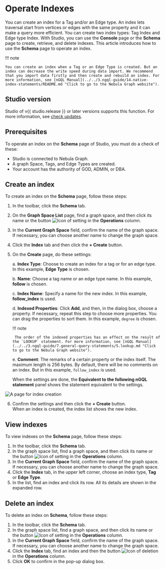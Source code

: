 # Operate Indexes

You can create an index for a Tag and/or an Edge type. An index lets traversal start from vertices or edges with the same property and it can make a query more efficient. You can create two index types: Tag Index and Edge type Index. With Studio, you can use the **Console** page or the **Schema** page to create, retrieve, and delete indexes. This article introduces how to use the **Schema** page to operate an index.

!!! note

    You can create an index when a Tag or an Edge Type is created. But an index can decrease the write speed during data import. We recommend that you import data firstly and then create and rebuild an index. For more information, see [nGQL Manual](../../3.ngql-guide/14.native-index-statements/README.md "Click to go to the Nebula Graph website").

## Studio version

Studio of v{{ studio.release }} or later versions supports this function. For more information, see [check updates](../about-studio/st-ug-check-updates.md).

## Prerequisites

To operate an index on the **Schema** page of Studio, you must do a check of these:

- Studio is connected to Nebula Graph.
- A graph Space, Tags, and Edge Types are created.
- Your account has the authority of GOD, ADMIN, or DBA.

## Create an index

To create an index on the **Schema** page, follow these steps:

1. In the toolbar, click the **Schema** tab.
2. On the **Graph Space List** page, find a graph space, and then click its name or the button ![Icon of setting](https://docs-cdn.nebula-graph.com.cn/nebula-studio-docs/st-ug-018.png "Set") in the **Operations** column.
3. In the **Current Graph Space** field, confirm the name of the graph space. If necessary, you can choose another name to change the graph space.
4. Click the **Index** tab and then click the **+ Create** button.
5. On the **Create** page, do these settings:

   a. **Index Type**: Choose to create an index for a tag or for an edge type. In this example, **Edge Type** is chosen.

   b. **Name**: Choose a tag name or an edge type name. In this example, **follow** is chosen.

   c. **Index Name**: Specify a name for the new index. In this example, **follow_index** is used.

   d. **Indexed Properties**: Click **Add**, and then, in the dialog box, choose a property. If necessary, repeat this step to choose more properties. You can drag the properties to sort them. In this example, `degree` is chosen.

    !!! note

        The order of the indexed properties has an effect on the result of the `LOOKUP` statement. For more information, see [nGQL Manual](../../3.ngql-guide/7.general-query-statements/5.lookup.md "Click to go to the Nebula Graph website").

   e. **Comment**: The remarks of a certain property or the index itself. The maximum length is 256 bytes. By default, there will be no comments on an index. But in this example, `follow_index` is used.

   When the settings are done, the **Equivalent to the following nGQL statement** panel shows the statement equivalent to the settings.  

![A page for index creation](https://docs-cdn.nebula-graph.com.cn/nebula-studio-docs/st-ug-030.png "Create an index")

6. Confirm the settings and then click the **+ Create** button.  
   When an index is created, the index list shows the new index.

## View indexes

To view indexes on the **Schema** page, follow these steps:

1. In the toolbar, click the **Schema** tab.
2. In the graph space list, find a graph space, and then click its name or the button ![Icon of setting](https://docs-cdn.nebula-graph.com.cn/nebula-studio-docs/st-ug-018.png "Set") in the **Operations** column.
3. In the **Current Graph Space** field, confirm the name of the graph space. If necessary, you can choose another name to change the graph space.
4. Click the **Index** tab, in the upper left corner, choose an index type, **Tag** or **Edge Type**.
5. In the list, find an index and click its row. All its details are shown in the expanded row.

## Delete an index

To delete an index on **Schema**, follow these steps:

1. In the toolbar, click the **Schema** tab.
2. In the graph space list, find a graph space, and then click its name or the button ![Icon of setting](https://docs-cdn.nebula-graph.com.cn/nebula-studio-docs/st-ug-018.png "Set") in the **Operations** column.
3. In the **Current Graph Space** field, confirm the name of the graph space. If necessary, you can choose another name to change the graph space.
4. Click the **Index** tab, find an index and then the button ![Icon of deletion](https://docs-cdn.nebula-graph.com.cn/nebula-studio-docs/st-ug-017.png "Delete") in the **Operations** column.
5. Click **OK** to confirm in the pop-up dialog box.
